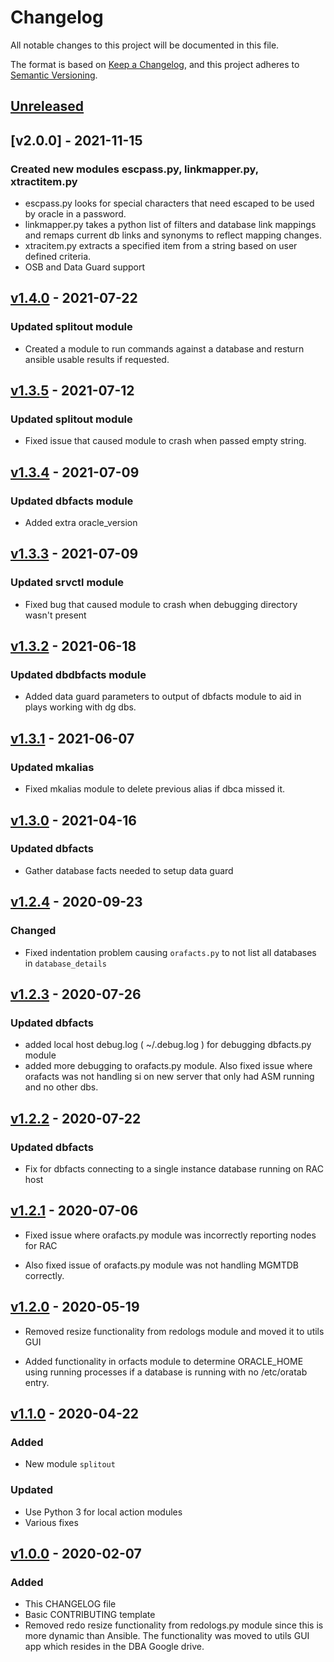 # Changelog
All notable changes to this project will be documented in this file.

The format is based on [Keep a Changelog](https://keepachangelog.com/en/1.0.0/),
and this project adheres to [Semantic Versioning](https://semver.org/spec/v2.0.0.html).

## [Unreleased]

## [v2.0.0] - 2021-11-15
### Created new modules escpass.py, linkmapper.py, xtractitem.py
- escpass.py looks for special characters that need escaped to be used by oracle in a password.
- linkmapper.py takes a python list of filters and database link mappings and remaps current db links and synonyms to reflect mapping changes.
- xtracitem.py extracts a specified item from a string based on user defined criteria.
- OSB and Data Guard support

## [v1.4.0] - 2021-07-22
### Updated splitout module
- Created a module to run commands against a database and resturn ansible usable results if requested.

## [v1.3.5] - 2021-07-12
### Updated splitout module
- Fixed issue that caused module to crash when passed empty string.

## [v1.3.4] - 2021-07-09
### Updated dbfacts module
- Added extra oracle_version

## [v1.3.3] - 2021-07-09
### Updated srvctl module
- Fixed bug that caused module to crash when debugging directory wasn't present

## [v1.3.2] - 2021-06-18
### Updated dbdbfacts module
- Added data guard parameters to output of dbfacts module to aid in plays working with dg dbs.

## [v1.3.1] - 2021-06-07
### Updated mkalias
- Fixed mkalias module to delete previous alias if dbca missed it.

## [v1.3.0] - 2021-04-16
### Updated dbfacts
- Gather database facts needed to setup data guard

## [v1.2.4] - 2020-09-23
### Changed
- Fixed indentation problem causing `orafacts.py` to not list all databases in `database_details`

## [v1.2.3] - 2020-07-26
### Updated dbfacts
- added local host debug.log ( ~/.debug.log ) for debugging dbfacts.py module
- added more debugging to orafacts.py module. Also fixed issue where orafacts
  was not handling si on new server that only had ASM running and no other dbs.

## [v1.2.2] - 2020-07-22
### Updated dbfacts
- Fix for dbfacts connecting to a single instance database running on RAC host

## [v1.2.1] - 2020-07-06
- Fixed issue where orafacts.py module was incorrectly reporting nodes for RAC

- Also fixed issue of orafacts.py module was not handling MGMTDB correctly.

## [v1.2.0] - 2020-05-19
- Removed resize functionality from redologs module and moved it to utils GUI

- Added functionality in orfacts module to determine ORACLE_HOME using running
  processes if a database is running with no /etc/oratab entry.

## [v1.1.0] - 2020-04-22
### Added
- New module `splitout`
### Updated
- Use Python 3 for local action modules
- Various fixes

## [v1.0.0] - 2020-02-07

### Added
- This CHANGELOG file
- Basic CONTRIBUTING template
- Removed redo resize functionality from redologs.py module since this is
  more dynamic than Ansible. The functionality was moved to utils GUI app
  which resides in the DBA Google drive.

[Unreleased]: https://github.com/CruGlobal/cru-ansible-modules/compare/v2.0.0...HEAD

[v1.5.0]: https://github.com/CruGlobal/cru-ansible-modules/compare/v1.4.0...v2.0.0
[v1.4.0]: https://github.com/CruGlobal/cru-ansible-modules/compare/v1.3.5...v1.4.0
[v1.3.5]: https://github.com/CruGlobal/cru-ansible-modules/compare/v1.3.4...v1.3.5
[v1.3.4]: https://github.com/CruGlobal/cru-ansible-modules/compare/v1.3.3...v1.3.4
[v1.3.3]: https://github.com/CruGlobal/cru-ansible-modules/compare/v1.3.2...v1.3.3
[v1.3.2]: https://github.com/CruGlobal/cru-ansible-modules/compare/v1.3.1...v1.3.2
[v1.3.1]: https://github.com/CruGlobal/cru-ansible-modules/compare/v1.3.0...v1.3.1
[v1.3.0]: https://github.com/CruGlobal/cru-ansible-modules/compare/v1.2.4...v1.3.0
[v1.2.4]: https://github.com/CruGlobal/cru-ansible-modules/compare/v1.2.3...v1.2.4
[v1.2.3]: https://github.com/CruGlobal/cru-ansible-modules/compare/v1.2.2...v1.2.3
[v1.2.2]: https://github.com/CruGlobal/cru-ansible-modules/compare/v1.2.1...v1.2.2
[v1.2.1]: https://github.com/CruGlobal/cru-ansible-modules/compare/v1.2.0...v1.2.1
[v1.2.0]: https://github.com/CruGlobal/cru-ansible-modules/compare/v1.1.0...v1.2.0
[v1.1.0]: https://github.com/CruGlobal/cru-ansible-modules/compare/v1.0.0...v1.1.0
[v1.0.0]: https://github.com/CruGlobal/cru-ansible-modules/releases/tag/v1.0.0
